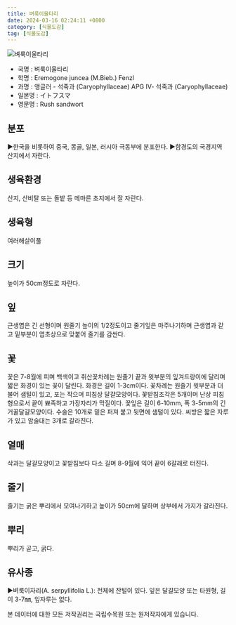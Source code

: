```yaml
---
title: 벼룩이울타리
date: 2024-03-16 02:24:11 +0800
category: [식물도감]
tag: [식물도감]
---
```




![벼룩이울타리](/fileUpload/plants/basic/Caryophyllaceae/Arenaria/10132/10132_1_th2.jpg)
- 국명 : 벼룩이울타리
- 학명 : Eremogone juncea (M.Bieb.) Fenzl
- 과명 : 앵글러 - 석죽과 (Caryophyllaceae) APG Ⅳ- 석죽과 (Caryophyllaceae)
- 일본명 : イトフスマ
- 영문명 : Rush sandwort


## 분포
▶한국을 비롯하여 중국, 몽골, 일본, 러시아 극동부에 분포한다.▶함경도의 국경지역 산지에서 자란다.
## 생육환경
산지, 산비탈 또는 돌밭 등 메마른 초지에서 잘 자란다.
## 생육형
여러해살이풀 
## 크기
높이가 50cm정도로 자란다.
## 잎
근생엽은 긴 선형이며 원줄기 높이의 1/2정도이고 줄기잎은 마주나기하며 근생엽과 같고 밑부분이 엽초상으로 맞붙어 줄기를 감싼다.
## 꽃
꽃은 7-8월에 피며 백색이고 취산꽃차례는 원줄기 끝과 윗부분의 잎겨드랑이에 달리며 짧은 화경이 있는 꽃이 달린다. 화경은 길이 1-3cm이다. 꽃차례는 원줄기 윗부분과 더불어 샘털이 있고, 포는 작으며 피침상 달걀모양이다. 꽃받침조각은 5개이며 난상 피침형으로서 끝이 뾰족하고 가장자리가 막질이다. 꽃잎은 길이 6-10mm, 폭 3-5mm의 긴 거꿀달걀모양이다. 수술은 10개로 밑은 퍼져 붙고 뒷면에 샘털이 있다. 씨방은 짧은 자루가 있고 암술대는 3개로 갈라진다.
## 열매
삭과는 달걀모양이고 꽃받침보다 다소 길며 8-9월에 익어 끝이 6갈래로 터진다.
## 줄기
줄기는 굵은 뿌리에서 모여나기하고 높이가 50cm에 달하며 상부에서 가지가 갈라진다.
## 뿌리
뿌리가 곧고, 굵다.
## 유사종
▶벼룩이자리(A. serpyllifolia L.): 전체에 잔털이 있다. 잎은 달걀모양 또는 타원형, 길이 3-7㎜, 잎자루는 없다.






본 데이터에 대한 모든 저작권리는 국립수목원 또는 원저작자에게 있습니다.
